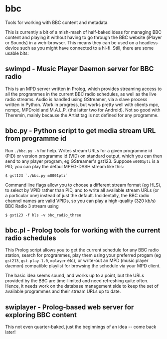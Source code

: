 # bbc
Tools for working with BBC content and metadata.

This is currently a bit of a mish-mash of half-baked ideas for managing BBC content
and playing it without having to go through the BBC website (iPlayer or Sounds) in
a web-browser. This means they can be used on a headless device such as you might 
have connected to a hi-fi. Still, there are some usable bits:

## swimpd - Music Player Daemon server for BBC radio 
This is an MPD server written in Prolog, which provides streaming access to all
the programmes in the current BBC radio schedules, as well as the live radio 
streams. Audio is handled using GStreamer, via a slave process written in Python.
Work in progress, but works pretty well with clients mpc, ncmpc, MPDroid and M.A.L.P.
(the latter two for Android). Not so good with Theremin, mainly because the Artist
tag is not defined for any programme.

## bbc.py - Python script to get media stream URL from programme id

Run `./bbc.py -h` for help. Writes stream URLs for a given programme id (PID)
or version programme id (VID) on standard output, which you can then send to
any player program, eg GStreamer's gst123. Suppose `m0001pti` is a PID, you can
play the defaul MPEG-DASH stream like this:

    $ gst123 `./bbc.py m0001pti`

Command line flags allow you to choose a different stream format (eg HLS),
to select by VPID rather than PID, and to write all available stream URLs
(or a particular one) instead of just the default. Incidentally, the BBC
radio channel names are valid VPIDs, so you can play a high-quality (320 kb/s)
BBC Radio 3 stream using

    $ gst123 -f hls -v bbc_radio_three

## bbc.pl - Prolog tools for working with the current radio schedules

This Prolog script allows you to get the current schedule for any BBC
radio station, search for programmes, play them using your preferred
progam (eg `gst213`, `gst-play-1.0`, `mplayer` etc), or write-out an
MPD (music player daemon) compatible playlist for browsing the schedule
via your MPD client. 

The basic idea seems sound, and works up to a point, but the URLs provided
by the BBC are time-limited and need refreshing quite often. Hence, it needs
work on the database management side to keep the set of available programmes
and their stream URLs up to date.

## swiplayer - Prolog-based web server for exploring BBC content

This not even quarter-baked, just the beginnings of an idea -- come back later!
